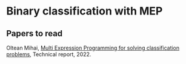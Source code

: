 # Binary classification with MEP

## Papers to read

Oltean Mihai, [Multi Expression Programming for solving classification problems](../papers/mep_classification.pdf), Technical report, 2022.